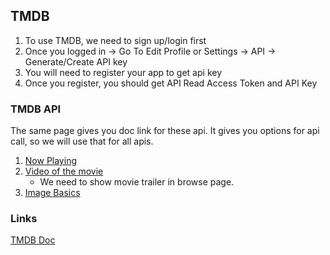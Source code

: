 ## TMDB
1. To use TMDB, we need to sign up/login first
2. Once you logged in -> Go To Edit Profile or Settings -> API -> Generate/Create API key 
3. You will need to register your app to get api key
4. Once you register, you should get API Read Access Token and API Key

### TMDB API 
The same page gives you doc link for these api. 
It gives you options for api call, so we will use that for all apis.
1. [Now Playing](https://developer.themoviedb.org/reference/movie-now-playing-list)
2. [Video of the movie](https://developer.themoviedb.org/reference/movie-videos)
    - We need to show movie trailer in browse page.
3. [Image Basics](https://developer.themoviedb.org/docs/image-basics)

### Links
[TMDB Doc](https://developer.themoviedb.org/reference/intro/getting-started)
